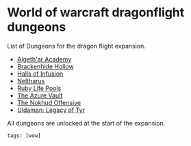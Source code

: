 # World of warcraft dragonflight dungeons

List of Dungeons for the dragon flight expansion.

- [Algeth'ar Academy](../0)
- [Brackenhide Hollow](../0)
- [Halls of Infusion](../0)
- [Neltharus](../0)
- [Ruby Life Pools](../0)
- [The Azure Vault](../0)
- [The Nokhud Offensive](../0)
- [Uldaman: Legacy of Tyr](../0)

All dungeons are unlocked at the start of the expansion.

    tags: [wow]
